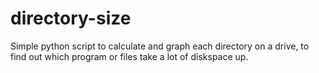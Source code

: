 # directory-size
Simple python script to calculate and graph each directory on a drive, to find out which program or files take a lot of diskspace up.
